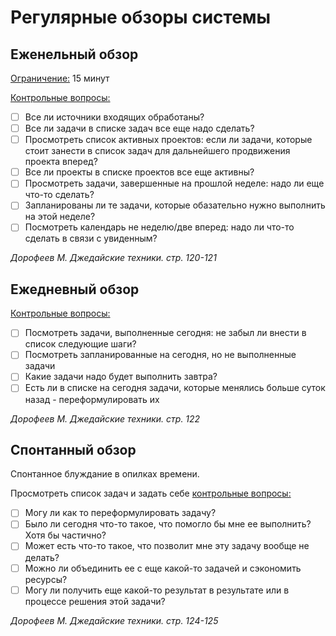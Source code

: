 # Регулярные обзоры системы

## Еженельный обзор

<u>Ограничение:</u> 15 минут

<u>Контрольные вопросы:</u>

- [ ] Все ли источники входящих обработаны?
- [ ] Все ли задачи в списке задач все еще надо сделать?
- [ ] Просмотреть список активных проектов: если ли задачи, которые стоит занести в список задач для дальнейшего продвижения проекта вперед?
- [ ] Все ли проекты в списке проектов все еще активны?
- [ ] Просмотреть задачи, завершенные на прошлой неделе: надо ли еще что-то сделать?
- [ ] Запланированы ли те задачи, которые обазательно нужно выполнить на этой неделе?
- [ ] Посмотреть календарь не неделю/две вперед: надо ли что-то сделать в связи с увиденным?

*Дорофеев М. Джедайские техники. стр. 120-121*

## Ежедневный обзор

<u>Контрольные вопросы:</u>

- [ ] Посмотреть задачи, выполненные сегодня: не забыл ли внести в список следующие шаги?
- [ ] Посмотреть запланированные на сегодня, но не выполненные задачи
- [ ] Какие задачи надо будет выполнить завтра?
- [ ] Есть ли в списке на сегодня задачи, которые менялись больше суток назад - переформулировать их

*Дорофеев М. Джедайские техники. стр. 122*

## Спонтанный обзор

Спонтанное блуждание в опилках времени.

Просмотреть список задач и задать себе <u>контрольные вопросы:</u>

- [ ] Могу ли как то переформулировать задачу?
- [ ] Было ли сегодня что-то такое, что помогло бы мне ее выполнить? Хотя бы частично?
- [ ] Может есть что-то такое, что позволит мне эту задачу вообще не делать?
- [ ] Можно ли объединить ее с еще какой-то задачей и сэкономить ресурсы?
- [ ] Могу ли получить еще какой-то результат в результате или в процессе решения этой задачи?

*Дорофеев М. Джедайские техники. стр. 124-125*